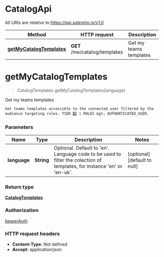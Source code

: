 # CatalogApi

All URIs are relative to *https://api.salestim.io/v1.0*

Method | HTTP request | Description
------------- | ------------- | -------------
[**getMyCatalogTemplates**](CatalogApi.md#getMyCatalogTemplates) | **GET** /me/catalog/templates | Get my teams templates


<a name="getMyCatalogTemplates"></a>
# **getMyCatalogTemplates**
> CatalogTemplates getMyCatalogTemplates(language)

Get my teams templates

    Get teams templates accessible to the connected user filtered by the audience targeting rules. TIER 2️⃣ | ROLES &gt; AUTHENTICATED_USER.

### Parameters

Name | Type | Description  | Notes
------------- | ------------- | ------------- | -------------
 **language** | **String**| Optional. Default to &#39;en&#39;. Language code to be used to filter the colection of templates, for instance &#39;en&#39; or &#39;en-uk&#39;. | [optional] [default to null]

### Return type

[**CatalogTemplates**](../Models/CatalogTemplates.md)

### Authorization

[bearerAuth](../README.md#bearerAuth)

### HTTP request headers

- **Content-Type**: Not defined
- **Accept**: application/json

